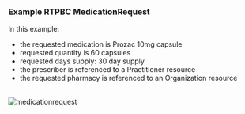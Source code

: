 ### Example RTPBC MedicationRequest
In this example:
* the requested medication is Prozac 10mg capsule
* requested quantity is 60 capsules
* requested days supply: 30 day supply
* the prescriber is referenced to a Practitioner resource
* the requested pharmacy is referenced to an Organization resource

<br/>

<div><img src="https://www.frankmckinney.com/carin-rtpbc/rtpbc-medication-request-03.png" alt="medicationrequest"></div>

<br/>